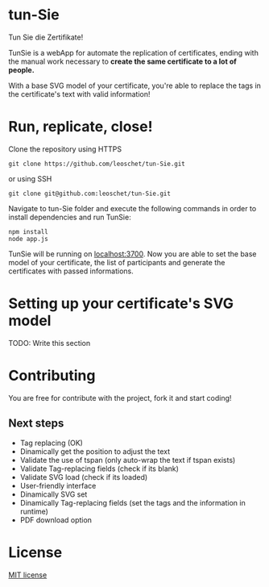 # tun-Sie
Tun Sie die Zertifikate!

TunSie is a webApp for automate the replication of certificates, ending with the manual work necessary to **create the same certificate to a lot of people.**

With a base SVG model of your certificate, you're able to replace the tags in the certificate's text with valid information!

# Run, replicate, close!
Clone the repository using HTTPS
```
git clone https://github.com/leoschet/tun-Sie.git
```
or using SSH
```
git clone git@github.com:leoschet/tun-Sie.git
```

Navigate to tun-Sie folder and execute the following commands in order to install dependencies and run TunSie:
```
npm install
node app.js
```

TunSie will be running on [localhost:3700][local]. Now you are able to set the base model of your certificate, the list of participants and generate the certificates with passed informations.

# Setting up your certificate's SVG model
TODO: Write this section

# Contributing
You are free for contribute with the project, fork it and start coding!

## Next steps
- Tag replacing (OK)
- Dinamically get the position to adjust the text
- Validate the use of tspan (only auto-wrap the text if tspan exists)
- Validate Tag-replacing fields (check if its blank)
- Validate SVG load (check if its loaded)
- User-friendly interface
- Dinamically SVG set
- Dinamically Tag-replacing fields (set the tags and the information in runtime)
- PDF download option

# License
[MIT license][mit]

[mit]: http://opensource.org/licenses/mit-license.php
[local]: http://localhost:3700
